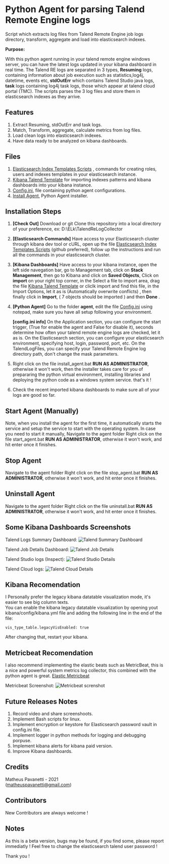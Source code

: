 # Python Agent for parsing Talend Remote Engine logs
Script which extracts log files from Talend Remote Engine job logs directory, transform, aggregate and load into elasticsearch indexes.

**Purpose:**

With this python agent running in your talend remote engine windows server, you can have the latest logs updated in your kibana dashboard in real time.
The Talend RE logs are separated in 3 types, **Resuming** logs, containing information about job execution such as statistics,log4j, datetime, events etc, **stdOutErr** which contains Talend Studio java logs, **task** logs containing log4j task logs, those which appear at talend cloud portal (TMC).
The scripts parses the 3 log files and store them in elasticsearch indexes as they arrive.

## Features
1. Extract Resuming, stdOutErr and task logs.
2. Match, Transform, aggregate, calculate metrics from log files.
3. Load clean logs into elasticsearch indexes.
4. Have data ready to be analyzed on kibana dashboards.

## Files
1. [Elasticsearch Index Templates Scripts](Elasticsearch%20Index%20Templates%20for%20Talend%20Logs.md) , commands for creating roles, users and indexes templates in your elasticsearch instance.
2. [Kibana Talend Template](Kibana%20Talend%20Template.ndjson) for importing indexes patterns and kibana dashboards into your kibana instance.
3. [Config.ini](agent/config.ini), file containing python agent configurations.
4. [Install Agent](agent/install_agent.bat), Python Agent installer.

## Installation Steps
1. **[Check Out]** Download or git Clone this repository into a local directory of your preference, ex: D:\ELk\TalendReLogCollector 
2. **[Elasticsearch Commands]** Have access to your Elasticsearch cluster through kibana dev tool or cURL, open up the file [Elasticsearch Index Templates Scripts](Elasticsearch%20Index%20Templates%20for%20Talend%20Logs.md) (github preferred), follow up the instructions and run all the commands in your elasticsearch cluster.
3. **[Kibana Dashboards]** Have access to your kibana instance, open the left side navegation bar, go to Management tab, click on **Stack Management**, then go to Kibana and click on **Saved Objects**, Click on **import** on your right top corner, in the Select a file to import area, drag the file [Kibana Talend Template](Kibana%20Talend%20Template.ndjson) or cliclk import and find this file, in the Import Options, let it as is (Automatically overwrite conflicts) , then finally click in **Import**, ( 7 objects should be imported ) and then **Done** .
4. **[Python Agent]** Go to the folder **agent**, edit the file [Config.ini](agent/config.ini) using notepad, make sure you have all setup following your environment.

	**[config.ini info]**
	On the Application section, you can configure the start trigger, (True for enable the agent and False for disable it), seconds determine how often your talend remote engine logs are checked, let it as is.
	On the Elasticsearch section, you can configure your elasticsearch environment, specifying host, login, password, port, etc.
	On the TalendLogFiles, you can specify your Talend Remote Engine log directory path, don't change the mask parameters.

5. Right click on the file install_agent.bat **RUN AS ADMINISTRATOR**, otherwise it won't work, then the installer takes care for you of prepararing the python virtual environment, installing libraries and deploying the python code as a windows system service. that's it !
6. Check the recent imported kibana dashboards to make sure all of your logs are good so far.

## Start Agent (Manually)
Note, when you install the agent for the first time, it automatically starts the service and setup the service to start with the operating system.
In case you need to start it manually, Navigate to the agent folder Right click on the file start_agent.bat **RUN AS ADMINISTRATOR**, otherwise it won't work, and hit enter once it finishes.

## Stop Agent
Navigate to the agent folder Right click on the file stop_agent.bat **RUN AS ADMINISTRATOR**, otherwise it won't work, and hit enter once it finishes.

## Uninstall Agent
Navigate to the agent folder Right click on the file uninstall.bat **RUN AS ADMINISTRATOR**, otherwise it won't work, and hit enter once it finishes.

## Some Kibana Dashboards Screenshots
Talend Logs Summary Dashboard:
![Talend Summary Dashboard](img/SummaryDashboard.JPG)  

Talend Job Details Dashboard:
![Talend Job Details](img/JobDetailsDashboard.JPG)  

Talend Studio logs (Inspect):
![Talend Studio Details](img/JobDetailsTalendStudio.JPG)  

Talend Cloud logs:
![Talend Cloud Details](img/JobDetailsTalendCloudTask.JPG)  

## Kibana Recomendation
I Personally prefer the legacy kibana datatable visualization mode, it's easier to see big column texts.  
You can enable the kibana legacy datatable visualization by opening yout kibana/config/kibana.yml file and adding the following line in the end of the file:
```
vis_type_table.legacyVisEnabled: true
```
After changing that, restart your kibana.  

## Metricbeat Recomendation

I also recommend implementing the elastic beats such as MetricBeat, this is a nice and powerful system metrics log collector, this combined with the python agent is great.
[Elastic Metricbeat](https://www.elastic.co/pt/beats/metricbeat)
  
Metricbeat Screenshot:
![Metricbeat screnshot](img/metricbeat-system-dashboard.png)

## Future Releases Notes
1. Record video and share screenshoots.
2. Implement Bash scripts for linux.
3. Implement encryption or keystore for Elasticsearch password vault in config.ini file.
4. Implement logger in python methods for logging and debugging porpuse.
5. Implement kibana alerts for kibana paid version.
6. Improve Kibana dashboards.

## Credits
Matheus Pavanetti - 2021  
(matheuspavanetti@gmail.com)

## Contributors
New Contributors are always welcome !

## Notes
As this is a beta version, bugs may be found, if you find some, please report immediatly !
Feel free to change the elasticsearch talend user password !

Thank you !


